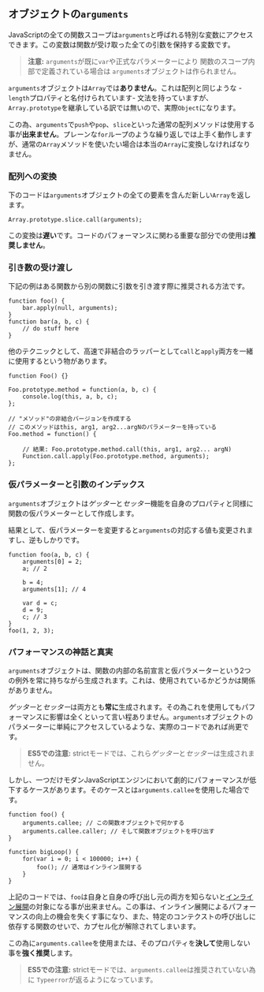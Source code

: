## オブジェクトの`arguments`

JavaScriptの全ての関数スコープは`arguments`と呼ばれる特別な変数にアクセスできます。この変数は関数が受け取った全ての引数を保持する変数です。

> **注意:** `arguments`が既に`var`や正式なパラメーターにより
> 関数のスコープ内部で定義されている場合は
> `arguments`オブジェクトは作られません。

`arguments`オブジェクトは`Array`では**ありません**。これは配列と同じような -`length`プロパティと名付けられています- 文法を持っていますが、`Array.prototype`を継承している訳では無いので、実際`Object`になります。

この為、`arguments`で`push`や`pop`、`slice`といった通常の配列メソッドは使用する事が**出来ません**。プレーンな`for`ループのような繰り返しでは上手く動作しますが、通常の`Array`メソッドを使いたい場合は本当の`Array`に変換しなければなりません。

### 配列への変換

下のコードは`arguments`オブジェクトの全ての要素を含んだ新しい`Array`を返します。

    Array.prototype.slice.call(arguments);

この変換は**遅い**です。コードのパフォーマンスに関わる重要な部分での使用は**推奨しません**。

### 引き数の受け渡し

下記の例はある関数から別の関数に引数を引き渡す際に推奨される方法です。

    function foo() {
        bar.apply(null, arguments);
    }
    function bar(a, b, c) {
        // do stuff here
    }

他のテクニックとして、高速で非結合のラッパーとして`call`と`apply`両方を一緒に使用するという物があります。

    function Foo() {}

    Foo.prototype.method = function(a, b, c) {
        console.log(this, a, b, c);
    };

    // "メソッド"の非結合バージョンを作成する
    // このメソッドはthis, arg1, arg2...argNのパラメーターを持っている
    Foo.method = function() {

        // 結果: Foo.prototype.method.call(this, arg1, arg2... argN)
        Function.call.apply(Foo.prototype.method, arguments);
    };


### 仮パラメーターと引数のインデックス

`arguments`オブジェクトは*ゲッター*と*セッター*機能を自身のプロパティと同様に関数の仮パラメーターとして作成します。

結果として、仮パラメーターを変更すると`arguments`の対応する値も変更されますし、逆もしかりです。

    function foo(a, b, c) {
        arguments[0] = 2;
        a; // 2

        b = 4;
        arguments[1]; // 4

        var d = c;
        d = 9;
        c; // 3
    }
    foo(1, 2, 3);

### パフォーマンスの神話と真実

`arguments`オブジェクトは、関数の内部の名前宣言と仮パラメーターという2つの例外を常に持ちながら生成されます。これは、使用されているかどうかは関係がありません。

*ゲッター*と*セッター*は両方とも**常に**生成されます。その為これを使用してもパフォーマンスに影響は全くといって言い程ありません。`arguments`オブジェクトのパラメーターに単純にアクセスしているような、実際のコードであれば尚更です。

> **ES5での注意:** strictモードでは、これら*ゲッター*と*セッター*は生成されません。

しかし、一つだけモダンJavaScriptエンジンにおいて劇的にパフォーマンスが低下するケースがあります。そのケースとは`arguments.callee`を使用した場合です。

    function foo() {
        arguments.callee; // この関数オブジェクトで何かする
        arguments.callee.caller; // そして関数オブジェクトを呼び出す
    }

    function bigLoop() {
        for(var i = 0; i < 100000; i++) {
            foo(); // 通常はインライン展開する
        }
    }

上記のコードでは、`foo`は自身と自身の呼び出し元の両方を知らないと[インライン展開][1]の対象になる事が出来ません。この事は、インライン展開によるパフォーマンスの向上の機会を失くす事になり、また、特定のコンテクストの呼び出しに依存する関数のせいで、カプセル化が解除されてしまいます。

この為に`arguments.callee`を使用または、そのプロパティを**決して**使用しない事を**強く推奨**します。

> **ES5での注意:** strictモードでは、`arguments.callee`は推奨されていない為に
> `Typeerror`が返るようになっています。

[1]: http://en.wikipedia.org/wiki/Inlining


